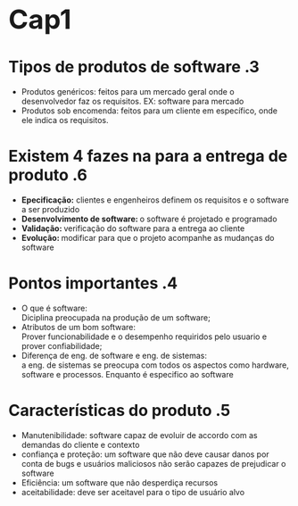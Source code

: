 <font size = "100"> **Cap1**</font>



# Tipos de produtos de software .3
<ul> 
    <li>Produtos genéricos: feitos para um mercado geral onde o desenvolvedor faz os requisitos. EX: software para mercado</li>
    <li>Produtos sob encomenda: feitos para um cliente em específico, onde ele indica os requisitos.</li>
</ul>




# Existem 4 fazes na para a entrega de produto .6
<ul> 
    <li> <strong>Epecificação:</strong> clientes e engenheiros definem os requisitos e o software a ser produzido </li>
    <li><strong>Desenvolvimento de software: </strong> o software é projetado e programado</li>
    <li><strong>Validação: </strong> verificação do software para a entrega ao cliente</li>
    <li><strong>Evolução: </strong> modificar para que o projeto acompanhe as mudanças do software</li>
</ul>

# Pontos importantes .4

<ul> 
    <li> O  que é software: 
    <div>Diciplina preocupada na produção de um software;</div>
    </li>
    <li>Atributos de um bom software: 
    <div>Prover funcionabilidade e o desempenho requiridos pelo usuario e prover confiabilidade;</div>
    </li>
    <li>Diferença de eng. de software e eng. de sistemas:
    <div>a eng. de sistemas se preocupa com todos os aspectos como hardware, software e processos. Enquanto é especifico ao software</div>
    </li>
</ul>

# Características do produto .5
<ul> 
    <li>Manutenibilidade: software capaz de evoluir de accordo com as demandas do cliente e contexto</li>
    <li>confiança e proteção: um software que não deve causar danos por conta de bugs e usuários maliciosos não serão capazes de prejudicar o software</li>
    <li>Eficiência: um software que não desperdiça recursos</li>
    <li>aceitabilidade: deve ser aceitavel para o tipo de usuário alvo</li>

</ul>




